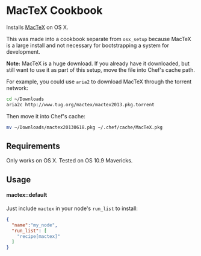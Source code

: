 MacTeX Cookbook
===============

Installs [MacTeX][mactex] on OS X.

This was made into a cookbook separate from `osx_setup` because MacTeX is a large install and not necessary for bootstrapping a system for development.

**Note:** MacTeX is a huge download. If you already have it downloaded, but still want to use it as part of this setup, move the file into Chef's cache path.

For example, you could use `aria2` to download MacTeX through the torrent network:
```bash
cd ~/Downloads
aria2c http://www.tug.org/mactex/mactex2013.pkg.torrent
```

Then move it into Chef's cache:
```bash
mv ~/Downloads/mactex20130618.pkg ~/.chef/cache/MacTeX.pkg
```

[mactex]: http://tug.org/mactex/downloading.html

Requirements
------------

Only works on OS X. Tested on OS 10.9 Mavericks.

Usage
-----
#### mactex::default

Just include `mactex` in your node's `run_list` to install:

```json
{
  "name":"my_node",
  "run_list": [
    "recipe[mactex]"
  ]
}
```
